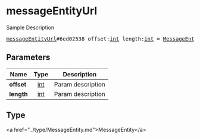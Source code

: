# messageEntityUrl

Sample Description

<pre>
<a href="../constructor/messageEntityUrl.md">messageEntityUrl</a>#6ed02538 offset:<a href="../type/int.md">int</a> length:<a href="../type/int.md">int</a> = <a href="../type/MessageEntity.md">MessageEntity</a>;
</pre>

## Parameters

| Name | Type | Description |
|------|:----:|-------------|
| **offset** | <a href="../type/int.md">int</a> | Param description |
| **length** | <a href="../type/int.md">int</a> | Param description |

## Type

&lt;a href=&#34;../type/MessageEntity.md&#34;&gt;MessageEntity&lt;/a&gt;
